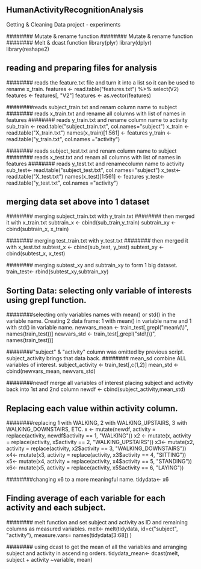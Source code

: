 ## HumanActivityRecognitionAnalysis
Getting & Cleaning Data project - experiments

######## Mutate & rename function
######## Mutate & rename function
######## Melt & dcast function
library(plyr) 
library(dplyr) 
library(reshape2) 

## reading and preparing files for analysis 


######## reads the feature.txt file and turn it into a list so it can be used to rename x_train.
features <- read.table("features.txt") %>% select(V2) 
features <- features[, "V2"]
features <- as.vector(features) 

########reads subject_train.txt and renam column name to subject
######## reads x_train.txt and rename all columns with list of names in features 
######## reads y_train.txt and rename column name to activity 
sub_train <- read.table("subject_train.txt", col.names="subject")
x_train <- read.table("X_train.txt")
names(x_train)[1:561] <- features
y_train <- read.table("y_train.txt", col.names ="activity")

######## reads subject_test.txt and renam column name to subject
######## reads x_test.txt and renam all columns with list of names in features 
######## reads y_test.txt and renamecolumn name to activity 
sub_test<- read.table("subject_test.txt", col.names="subject")
x_test<- read.table("X_test.txt")
names(x_test)[1:561] <- features
y_test<- read.table("y_test.txt", col.names ="activity")

## merging data set above into 1 dataset


######## merging subject_train.txt with y_train.txt 
######## then merged it with x_train.txt
subtrain_x <- cbind(sub_train,y_train)
subtrain_xy <- cbind(subtrain_x, x_train)

######## merging test_train.txt with y_test.txt 
######## then merged it with x_test.txt
subtest_x <- cbind(sub_test, y_test)
subtest_xy <- cbind(subtest_x, x_test)

######## merging subtest_xy and subtrain_xy to form 1 big dataset.
train_test<- rbind(subtest_xy,subtrain_xy)


## Sorting Data: selecting only variable of interests using grepl function.

########selecting only variables names with mean() or std() in the variable name. Creating 2 data frame: 1 with mean() in variable name and 1 with std() in variable name.
newvars_mean <- train_test[,grepl("mean\\(\\)", names(train_test))]
newvars_std <- train_test[,grepl("std\\(\\)", names(train_test))]

########"subject" & "activity" column was omitted by previous script. subject_activity brings that data back.
######## mean_sd combine ALL variables of interest. 
subject_activity <- train_test[,c(1,2)]
mean_std <- cbind(newvars_mean, newvars_std) 

########newdf merge all variables of interest placing subject and activity back into 1st and 2nd column 
newdf <- cbind(subject_activity,mean_std)


## Replacing each value within activity column. 

########replacing 1 with WALKING, 2 with WALKING_UPSTAIRS, 3 with WALKING_DOWNSTAIRS, ETC. 
x <- mutate(newdf, activity = replace(activity, newdf$activity == 1, "WALKING"))
x2 <- mutate(x, activity = replace(activity, x$activity == 2, "WALKING_UPSTAIRS"))
x3<- mutate(x2, activity = replace(activity, x2$activity == 3, "WALKING_DOWNSTAIRS"))
x4<- mutate(x3, activity = replace(activity, x3$activity == 4, "SITTING"))
x5<- mutate(x4, activity = replace(activity, x4$activity == 5, "STANDING"))
x6<- mutate(x5, activity = replace(activity, x5$activity == 6, "LAYING"))

########changing x6 to a more meaningful name.
tidydata<- x6 


## Finding average of each variable for each activity and each subject.

######## melt function and set subject and activity as ID and remaining columns as measured variables.
melt<- melt(tidydata, id=c("subject", "activity"), measure.vars= names(tidydata[3:68]) )

######## using dcast to get the mean of all the variables and arranging subject and activity in ascending orders. 
tidydata_mean<- dcast(melt, subject + activity ~variable, mean)
